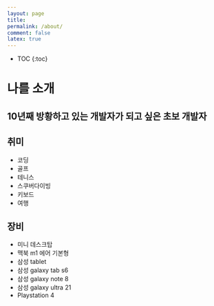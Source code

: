 ```yaml
---
layout: page
title:
permalink: /about/
comment: false
latex: true
---
```

* TOC
{:toc}

# 나를 소개
## 10년째 방황하고 있는 개발자가 되고 싶은 초보 개발자
## 취미
- 코딩
- 골프
- 테니스
- 스쿠버다이빙
- 키보드 
- 여행
## 장비
- 미니 데스크탑
- 맥북 m1 에어 기본형
- 삼성 tablet
- 삼성 galaxy tab s6
- 삼성 galaxy note 8
- 삼성 galaxy ultra 21
- Playstation 4
